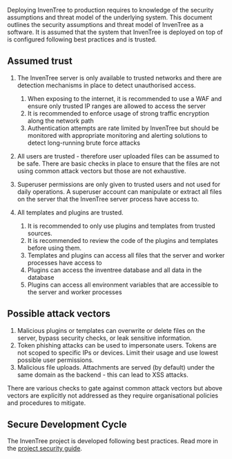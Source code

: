 
Deploying InvenTree to production requires to knowledge of the security assumptions and threat model of the underlying system. This document outlines the security assumptions and threat model of InvenTree as a software. It is assumed that the system that InvenTree is deployed on top of is configured following best practices and is trusted.

## Assumed trust

1. The InvenTree server is only available to trusted networks and there are detection mechanisms in place to detect unauthorised access.

   1. When exposing to the internet, it is recommended to use a WAF and ensure only trusted IP ranges are allowed to access the server
   2. It is recommended to enforce usage of strong traffic encryption along the network path
   3. Authentication attempts are rate limited by InvenTree but should be monitored with appropriate monitoring and alerting solutions to detect long-running brute force attacks

2. All users are trusted - therefore user uploaded files can be assumed to be safe. There are basic checks in place to ensure that the files are not using common attack vectors but those are not exhaustive.
3. Superuser permissions are only given to trusted users and not used for daily operations. A superuser account can manipulate or extract all files on the server that the InvenTree server process have access to.
4. All templates and plugins are trusted.

   1. It is recommended to only use plugins and templates from trusted sources.
   2. It is recommended to review the code of the plugins and templates before using them.
   3. Templates and plugins can access all files that the server and worker processes have access to
   4. Plugins can access the inventree database and all data in the database
   5. Plugins can access all environment variables that are accessible to the server and worker processes

## Possible attack vectors

1. Malicious plugins or templates can overwrite or delete files on the server, bypass security checks, or leak sensitive information.
2. Token phishing attacks can be used to impersonate users. Tokens are not scoped to specific IPs or devices. Limit their usage and use lowest possible user permissions.
3. Malicious file uploads. Attachments are served (by default) under the same domain as the backend - this can lead to XSS attacks.

There are various checks to gate against common attack vectors but above vectors are explicitly not addressed as they require organisational policies and procedures to mitigate.

## Secure Development Cycle

The InvenTree project is developed following best practices. Read more in the [project security guide](../project/security.md).
